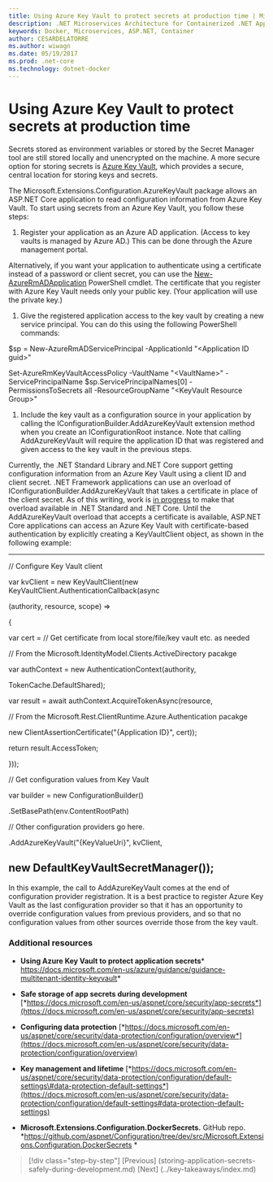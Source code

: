 ```yaml
---
title: Using Azure Key Vault to protect secrets at production time | Microsoft Docs 
description: .NET Microservices Architecture for Containerized .NET Applications | Using Azure Key Vault to protect secrets at production time
keywords: Docker, Microservices, ASP.NET, Container
author: CESARDELATORRE
ms.author: wiwagn
ms.date: 05/19/2017
ms.prod: .net-core
ms.technology: dotnet-docker
---
```

# Using Azure Key Vault to protect secrets at production time

Secrets stored as environment variables or stored by the Secret Manager tool are still stored locally and unencrypted on the machine. A more secure option for storing secrets is [Azure Key Vault](https://azure.microsoft.com/en-us/services/key-vault/), which provides a secure, central location for storing keys and secrets.

The Microsoft.Extensions.Configuration.AzureKeyVault package allows an ASP.NET Core application to read configuration information from Azure Key Vault. To start using secrets from an Azure Key Vault, you follow these steps:

1.  Register your application as an Azure AD application. (Access to key vaults is managed by Azure AD.) This can be done through the Azure management portal.

Alternatively, if you want your application to authenticate using a certificate instead of a password or client secret, you can use the [New-AzureRmADApplication](https://docs.microsoft.com/en-us/powershell/resourcemanager/azurerm.resources/v3.3.0/new-azurermadapplication) PowerShell cmdlet. The certificate that you register with Azure Key Vault needs only your public key. (Your application will use the private key.)

1.  Give the registered application access to the key vault by creating a new service principal. You can do this using the following PowerShell commands:

\$sp = New-AzureRmADServicePrincipal -ApplicationId "&lt;Application ID guid&gt;"

Set-AzureRmKeyVaultAccessPolicy -VaultName "&lt;VaultName&gt;" -ServicePrincipalName \$sp.ServicePrincipalNames\[0\] -PermissionsToSecrets all -ResourceGroupName "&lt;KeyVault Resource Group&gt;"

1.  Include the key vault as a configuration source in your application by calling the IConfigurationBuilder.AddAzureKeyVault extension method when you create an IConfigurationRoot instance. Note that calling AddAzureKeyVault will require the application ID that was registered and given access to the key vault in the previous steps.

Currently, the .NET Standard Library and.NET Core support getting configuration information from an Azure Key Vault using a client ID and client secret. .NET Framework applications can use an overload of IConfigurationBuilder.AddAzureKeyVault that takes a certificate in place of the client secret. As of this writing, work is [in progress](https://github.com/aspnet/Configuration/issues/605) to make that overload available in .NET Standard and .NET Core. Until the AddAzureKeyVault overload that accepts a certificate is available, ASP.NET Core applications can access an Azure Key Vault with certificate-based authentication by explicitly creating a KeyVaultClient object, as shown in the following example:

  -----------------------------------------------------------------------------------
  // Configure Key Vault client
  
  var kvClient = new KeyVaultClient(new KeyVaultClient.AuthenticationCallback(async
  
  (authority, resource, scope) =&gt;
  
  {
  
  var cert = // Get certificate from local store/file/key vault etc. as needed
  
  // From the Microsoft.IdentityModel.Clients.ActiveDirectory pacakge
  
  var authContext = new AuthenticationContext(authority,
  
  TokenCache.DefaultShared);
  
  var result = await authContext.AcquireTokenAsync(resource,
  
  // From the Microsoft.Rest.ClientRuntime.Azure.Authentication pacakge
  
  new ClientAssertionCertificate("{Application ID}", cert));
  
  return result.AccessToken;
  
  }));
  
  // Get configuration values from Key Vault
  
  var builder = new ConfigurationBuilder()
  
  .SetBasePath(env.ContentRootPath)
  
  // Other configuration providers go here.
  
  .AddAzureKeyVault("{KeyValueUri}", kvClient,
  
  new DefaultKeyVaultSecretManager());
  -----------------------------------------------------------------------------------

In this example, the call to AddAzureKeyVault comes at the end of configuration provider registration. It is a best practice to register Azure Key Vault as the last configuration provider so that it has an opportunity to override configuration values from previous providers, and so that no configuration values from other sources override those from the key vault.

### Additional resources

-   **Using Azure Key Vault to protect application secrets***
    <https://docs.microsoft.com/en-us/azure/guidance/guidance-multitenant-identity-keyvault>*

-   **Safe storage of app secrets during development**
    [*https://docs.microsoft.com/en-us/aspnet/core/security/app-secrets*](https://docs.microsoft.com/en-us/aspnet/core/security/app-secrets)

-   **Configuring data protection**
    [*https://docs.microsoft.com/en-us/aspnet/core/security/data-protection/configuration/overview*](https://docs.microsoft.com/en-us/aspnet/core/security/data-protection/configuration/overview)

-   **Key management and lifetime**
    [*https://docs.microsoft.com/en-us/aspnet/core/security/data-protection/configuration/default-settings\#data-protection-default-settings*](https://docs.microsoft.com/en-us/aspnet/core/security/data-protection/configuration/default-settings#data-protection-default-settings)

-   **Microsoft.Extensions.Configuration.DockerSecrets.** GitHub repo.
    *<https://github.com/aspnet/Configuration/tree/dev/src/Microsoft.Extensions.Configuration.DockerSecrets> *

>[!div class="step-by-step"]
[Previous] (storing-application-secrets-safely-during-development.md)
[Next] (../key-takeaways/index.md)
